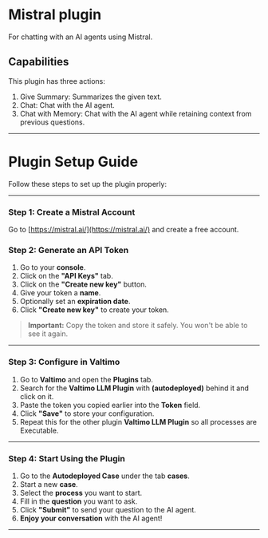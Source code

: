 # Mistral plugin

For chatting with an AI agents using Mistral.

## Capabilities

This plugin has three actions:

1. Give Summary: Summarizes the given text.
2. Chat: Chat with the AI agent.
3. Chat with Memory: Chat with the AI agent while retaining context from previous questions.

---

# Plugin Setup Guide

Follow these steps to set up the plugin properly:

---

### Step 1: Create a Mistral Account

Go to [https://mistral.ai/](https://mistral.ai/) and create a free account.

### Step 2: Generate an API Token

1. Go to your **console**.
2. Click on the **"API Keys"** tab.
3. Click on the **"Create new key"** button.
4. Give your token a **name**.
5. Optionally set an **expiration date**.
6. Click **"Create new key"** to create your token.

> **Important:** Copy the token and store it safely. You won't be able to see it again.

---

### Step 3: Configure in Valtimo

1. Go to **Valtimo** and open the **Plugins** tab.
2. Search for the **Valtimo LLM Plugin** with **(autodeployed)** behind it and click on it.
3. Paste the token you copied earlier into the **Token** field.
4. Click **"Save"** to store your configuration.
5. Repeat this for the other plugin **Valtimo LLM Plugin** so all processes are Executable.

---

### Step 4: Start Using the Plugin

1. Go to the **Autodeployed Case** under the tab **cases**.
2. Start a new **case**.
3. Select the **process** you want to start.
4. Fill in the **question** you want to ask.
5. Click **"Submit"** to send your question to the AI agent.
6. **Enjoy your conversation** with the AI agent!
---
